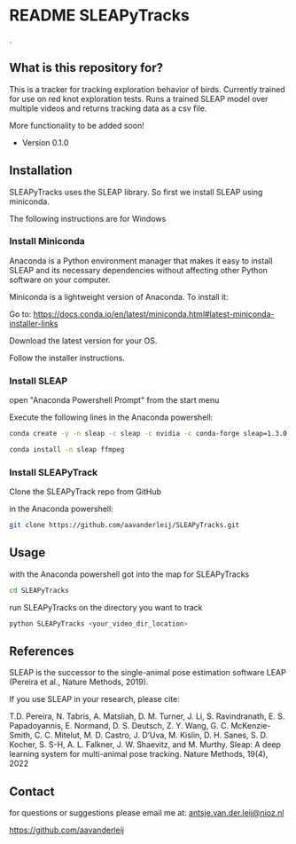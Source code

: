 
# README SLEAPyTracks #
.

## What is this repository for? ##



This is a tracker for tracking exploration behavior of birds. Currently trained for use on red knot exploration tests.
Runs a trained SLEAP model over multiple videos and returns tracking data as a csv file.

More functionality to be added soon!

* Version 0.1.0

## Installation ##

SLEAPyTracks uses the SLEAP library. So first we install SLEAP using miniconda.

The following instructions are for Windows

### Install Miniconda ###

Anaconda is a Python environment manager that makes it easy to install SLEAP and its necessary dependencies without affecting other Python software on your computer.

Miniconda is a lightweight version of Anaconda. To install it:

Go to: https://docs.conda.io/en/latest/miniconda.html#latest-miniconda-installer-links

Download the latest version for your OS.

Follow the installer instructions.



### Install SLEAP ###

open "Anaconda Powershell Prompt" from the start menu

Execute the following lines in the Anaconda powershell:

```bash
conda create -y -n sleap -c sleap -c nvidia -c conda-forge sleap=1.3.0
```

```bash
conda install -n sleap ffmpeg
```

### Install SLEAPyTrack ###

Clone the SLEAPyTrack repo from GitHub

in the Anaconda powershell:

```bash
git clone https://github.com/aavanderleij/SLEAPyTracks.git
```
## Usage ##

with the Anaconda powershell got into the map for SLEAPyTracks

```bash
cd SLEAPyTracks
```
run SLEAPyTracks on the directory you want to track

```bash
python SLEAPyTracks <your_video_dir_location>
```

## References ##
SLEAP is the successor to the single-animal pose estimation software LEAP (Pereira et al., Nature Methods, 2019).

If you use SLEAP in your research, please cite:

T.D. Pereira, N. Tabris, A. Matsliah, D. M. Turner, J. Li, S. Ravindranath, E. S. Papadoyannis, E. Normand, D. S. Deutsch, Z. Y. Wang, G. C. McKenzie-Smith, C. C. Mitelut, M. D. Castro, J. D’Uva, M. Kislin, D. H. Sanes, S. D. Kocher, S. S-H, A. L. Falkner, J. W. Shaevitz, and M. Murthy. Sleap: A deep learning system for multi-animal pose tracking. Nature Methods, 19(4), 2022

## Contact ##

for questions or suggestions please email me at:
antsje.van.der.leij@nioz.nl

https://github.com/aavanderleij
